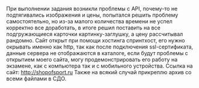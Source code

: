 При выполнении задания возникли проблемы с API, почему-то не подтягивались изображения и цены, попытался решить проблему самостоятельно, но из-за малого количества времени не успел корректно все доработать, в итоге решил поставить на все подгружающиеся карточки картинку-заглушку, а цену рассчитывал рандомно.
Сайт открыт при помощи хостинга спринтхост, его нужно окрывать именно как http, так как после подключения ssl-сертификата, данные сервера не отображаются в каталоге, если будут проблемы с открытием моего сайта, могу продемонстрировать его работу на экзамене, как с компьютера так и с мобильного устройства.
Ссылка на сайт: http://shopofsport.ru
Также на всякий случай прикреплю архив со всеми файлами в СДО.

